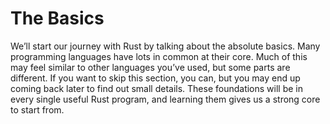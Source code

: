 # The Basics

We’ll start our journey with Rust by talking about the absolute basics.
Many programming languages have lots in common at their core.
Much of this may feel similar to other languages you’ve used, but some parts are different.
If you want to skip this section, you can, but you may end up coming back later to find out small details.
These foundations will be in every single useful Rust program, and learning them gives us a strong core to start from.
